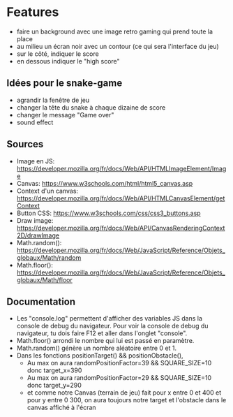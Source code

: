 
# Features

- faire un background avec une image retro gaming qui prend toute la place
- au milieu un écran noir avec un contour (ce qui sera l'interface du jeu)
- sur le côté, indiquer le score
- en dessous indiquer le "high score"

## Idées pour le snake-game

- agrandir la fenêtre de jeu
- changer la tête du snake à chaque dizaine de score
- changer le message "Game over"
- sound effect

## Sources

- Image en JS: https://developer.mozilla.org/fr/docs/Web/API/HTMLImageElement/Image
- Canvas: https://www.w3schools.com/html/html5_canvas.asp
- Context d'un canvas: https://developer.mozilla.org/fr/docs/Web/API/HTMLCanvasElement/getContext
- Button CSS: https://www.w3schools.com/css/css3_buttons.asp
- Draw image: https://developer.mozilla.org/fr/docs/Web/API/CanvasRenderingContext2D/drawImage
- Math.random(): https://developer.mozilla.org/fr/docs/Web/JavaScript/Reference/Objets_globaux/Math/random
- Math.floor(): https://developer.mozilla.org/fr/docs/Web/JavaScript/Reference/Objets_globaux/Math/floor

## Documentation

- Les "console.log" permettent d'afficher des variables JS dans la console de debug du navigateur. Pour voir la console de debug du navigateur, tu dois faire F12 et aller dans l'onglet "console".
- Math.floor() arrondi le nombre qui lui est passé en paramètre.
- Math.random() génère un nombre aléatoire entre 0 et 1.
- Dans les fonctions positionTarget() && positionObstacle(), 
    - Au max on aura randomPositionFactor=39 && SQUARE_SIZE=10 donc target_x=390
    - Au max on aura randomPositionFactor=29 && SQUARE_SIZE=10 donc target_y=290
    - et comme notre Canvas (terrain de jeu) fait pour x entre 0 et 400 et pour y entre 0 300, on aura toujours notre target et l'obstacle dans le canvas affiché à l'écran